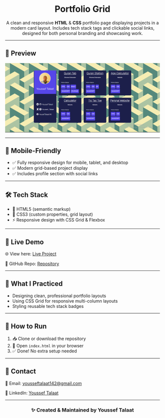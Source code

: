 <h1 align="center"> Portfolio Grid</h1>

<p align="center">
A clean and responsive <strong>HTML</strong> & <strong>CSS</strong> portfolio page displaying projects in a modern card layout. Includes tech stack tags and clickable social links, designed for both personal branding and showcasing work.
</p>

<hr>

<h2>📸 Preview</h2>
<div align="center">
  <img src="./screenshoot.png" width="800" alt="Portfolio Grid Preview"/>
</div>

<hr>

<h2>📱 Mobile-Friendly</h2>
<ul>
  <li>✅ Fully responsive design for mobile, tablet, and desktop</li>
  <li>✅ Modern grid-based project display</li>
  <li>✅ Includes profile section with social links</li>
</ul>

<hr>

<h2>🛠️ Tech Stack</h2>
<ul>
  <li>🧱 HTML5 (semantic markup)</li>
  <li>🎨 CSS3 (custom properties, grid layout)</li>
  <li>⚡ Responsive design with CSS Grid & Flexbox</li>
</ul>

<hr>

<h2>🚀 Live Demo</h2>

<p>🌐 View here: <a href="https://yousseftalaat-collab.github.io/Personal-Website/" target="_blank">Live Project</a></p>
<p>📂 GitHub Repo: <a href="https://github.com/Yousseftalaat-collab/Personal-Website/tree/main" target="_blank">Repository</a></p>

<hr>

<h2>🧠 What I Practiced</h2>
<ul>
  <li>Designing clean, professional portfolio layouts</li>
  <li>Using CSS Grid for responsive multi-column layouts</li>
  <li>Styling reusable tech stack badges</li>
</ul>

<hr>

<h2>🧪 How to Run</h2>
<ol>
  <li>📥 Clone or download the repository</li>
  <li>📂 Open <code>index.html</code> in your browser</li>
  <li>✅ Done! No extra setup needed</li>
</ol>

<hr>

<h2>💬 Contact</h2>

<p>📧 Email: <a href="mailto:yousseftalaat142@gmail.com">yousseftalaat142@gmail.com</a></p>
<p>🔗 LinkedIn: <a href="https://www.linkedin.com/in/youssef-talaat-1aa2671b3/">Youssef Talaat</a></p>

---

<h3 align="center">✨ Created & Maintained by <strong>Youssef Talaat</strong></h3>

